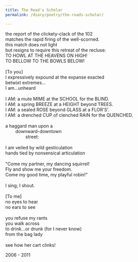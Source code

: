 ```yaml
---
title: The Road's Scholar
permalink: /diary/poetry/the-roads-scholar/

---
```

<div class="poetry">

the report of the clickety-clack of the 102<br/>
matches the rapid firing of the well-scorned.<br/>
this match does not light<br/>
but resigns to require this retreat of the recluse:<br/>
TO HOWL AT THE HEAVENS ON HIGH!<br/>
TO BELLOW TO THE BOWLS BELOW!<br/>
<br/>
[To you]<br/>
I expressively expound at the expanse exacted<br/>
betwixt extremes...<br/>
I am...unheard<br/>
<br/>
I AM: a mute MIME at the SCHOOL for the BLIND.<br/>
I AM: a spring BREEZE at a HEIGHT beyond TREES.<br/>
I AM: a sealed ROSE beyond GLASS at a FLOR'S'.<br/>
I AM: a drenched CUP of clenched RAIN for the QUENCHED.<br/>
<br/>
a haggard man upon a<br/>
&nbsp;&nbsp;&nbsp;&nbsp;&nbsp;&nbsp;&nbsp;&nbsp;downward-downtown<br/>
&nbsp;&nbsp;&nbsp;&nbsp;&nbsp;&nbsp;&nbsp;&nbsp;&nbsp;&nbsp;&nbsp;&nbsp;&nbsp;&nbsp;&nbsp;&nbsp;street:<br/>
<br/>
I am veiled by wild gesticulation<br/>
hands tied by nonsensical articulation<br/>
<br/>
&quot;Come my partner, my dancing squirrel!<br/>
Fly and show me your freedom.<br/>
Come my good time, my playful robin!&quot;<br/>
<br/>
I sing; I shout.<br/>
<br/>
[To me]<br/>
no eyes to hear<br/>
no ears to see<br/>
<br/>
you refuse my rants<br/>
you walk across<br/>
to drink...or drunk (for I never know)<br/>
from the bag lady<br/>
<br/>
see how her cart clinks!

<div class="poetry_date">2006 - 2011</div>

</div>
